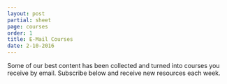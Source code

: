 ```yaml
---
layout: post
partial: sheet
page: courses
order: 1
title: E-Mail Courses
date: 2-10-2016
---
```

Some of our best content has been collected and turned into courses you receive by email. Subscribe below and receive new resources each week.
